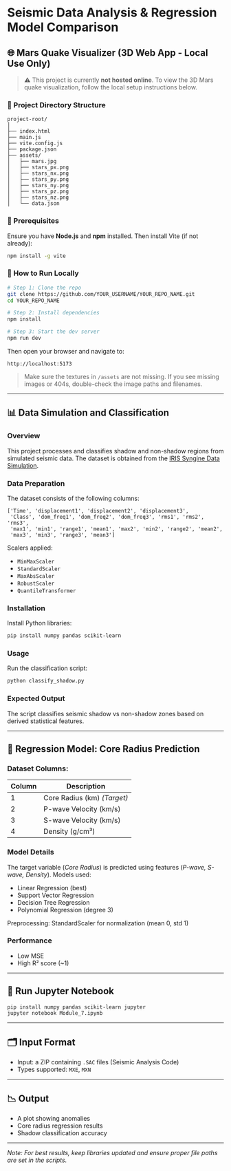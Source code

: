 # Seismic Data Analysis & Regression Model Comparison

## 🌐 Mars Quake Visualizer (3D Web App - Local Use Only)

> ⚠️ This project is currently **not hosted online**. To view the 3D Mars quake visualization, follow the local setup instructions below.

### 📁 Project Directory Structure

```
project-root/
│
├── index.html
├── main.js
├── vite.config.js
├── package.json
├── assets/
│   ├── mars.jpg
│   ├── stars_px.png
│   ├── stars_nx.png
│   ├── stars_py.png
│   ├── stars_ny.png
│   ├── stars_pz.png
│   ├── stars_nz.png
│   └── data.json
```

### 🧰 Prerequisites

Ensure you have **Node.js** and **npm** installed. Then install Vite (if not already):

```bash
npm install -g vite
```

### 🚀 How to Run Locally

```bash
# Step 1: Clone the repo
git clone https://github.com/YOUR_USERNAME/YOUR_REPO_NAME.git
cd YOUR_REPO_NAME

# Step 2: Install dependencies
npm install

# Step 3: Start the dev server
npm run dev
```

Then open your browser and navigate to:
```
http://localhost:5173
```

> Make sure the textures in `/assets` are not missing. If you see missing images or 404s, double-check the image paths and filenames.

---

## 📊 Data Simulation and Classification

### Overview
This project processes and classifies shadow and non-shadow regions from simulated seismic data. The dataset is obtained from the [IRIS Syngine Data Simulation](https://ds.iris.edu/ds/products/syngine/).

### Data Preparation
The dataset consists of the following columns:

```
['Time', 'displacement1', 'displacement2', 'displacement3',
 'Class', 'dom_freq1', 'dom_freq2', 'dom_freq3', 'rms1', 'rms2', 'rms3',
 'max1', 'min1', 'range1', 'mean1', 'max2', 'min2', 'range2', 'mean2',
 'max3', 'min3', 'range3', 'mean3']
```

Scalers applied:
- `MinMaxScaler`
- `StandardScaler`
- `MaxAbsScaler`
- `RobustScaler`
- `QuantileTransformer`

### Installation
Install Python libraries:

```sh
pip install numpy pandas scikit-learn
```

### Usage
Run the classification script:

```sh
python classify_shadow.py
```

### Expected Output
The script classifies seismic shadow vs non-shadow zones based on derived statistical features.

---

## 🧪 Regression Model: Core Radius Prediction

### Dataset Columns:

| Column | Description |
|--------|-------------|
| 1 | Core Radius (km) *(Target)* |
| 2 | P-wave Velocity (km/s) |
| 3 | S-wave Velocity (km/s) |
| 4 | Density (g/cm³) |

### Model Details
The target variable (*Core Radius*) is predicted using features (*P-wave, S-wave, Density*). Models used:
- Linear Regression (best)
- Support Vector Regression
- Decision Tree Regression
- Polynomial Regression (degree 3)

Preprocessing: StandardScaler for normalization (mean 0, std 1)

### Performance
- Low MSE
- High R² score (~1)

---

## 🧩 Run Jupyter Notebook

```bash
pip install numpy pandas scikit-learn jupyter
jupyter notebook Module_7.ipynb
```

---

## 🗂️ Input Format

- Input: a ZIP containing `.SAC` files (Seismic Analysis Code)
- Types supported: `MXE`, `MXN`

---

## 📉 Output

- A plot showing anomalies
- Core radius regression results
- Shadow classification accuracy

---

*Note: For best results, keep libraries updated and ensure proper file paths are set in the scripts.*
